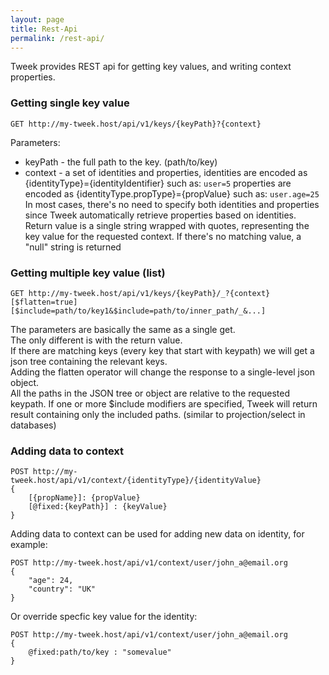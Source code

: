 ```yaml
---
layout: page
title: Rest-Api
permalink: /rest-api/
---
```


Tweek provides REST api for getting key values, and writing context properties.

### Getting single key value
```
GET http://my-tweek.host/api/v1/keys/{keyPath}?{context}
```
Parameters:
- keyPath - the full path to the key. (path/to/key)
- context - a set of identities and properties, identities are encoded as {identityType}={identityIdentifier} such as:
`user=5`
properties are encoded as {identityType.propType}={propValue} such as:
`user.age=25`
In most cases, there's no need to specify both identities and properties since Tweek automatically retrieve properties based on identities.   
Return value is a single string wrapped with quotes, representing the key value for the requested context.
If there's no matching value, a "null" string is returned

### Getting multiple key value (list)
```
GET http://my-tweek.host/api/v1/keys/{keyPath}/_?{context}[$flatten=true][$include=path/to/key1&$include=path/to/inner_path/_&...]
```
The parameters are basically the same as a single get.  
The only different is with the return value.  
If there are matching keys (every key that start with keypath) we will get a json tree containing the relevant keys.  
Adding the flatten operator will change the response to a single-level json object.  
All the paths in the JSON tree or object are relative to the requested keypath.
If one or more $include modifiers are specified, Tweek will return result containing only the included paths. (similar to projection/select in databases)

### Adding data to context
```
POST http://my-tweek.host/api/v1/context/{identityType}/{identityValue}
{
    [{propName}]: {propValue}
    [@fixed:{keyPath}] : {keyValue}
}
```
Adding data to context can be used for adding new data on identity, for example:
```
POST http://my-tweek.host/api/v1/context/user/john_a@email.org
{
    "age": 24,
    "country": "UK"
}
```
Or override specfic key value for the identity:
```
POST http://my-tweek.host/api/v1/context/user/john_a@email.org
{
    @fixed:path/to/key : "somevalue"
}
```
